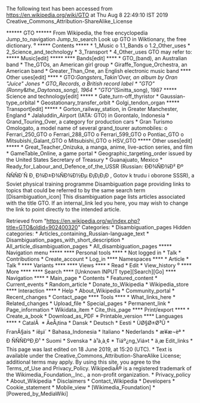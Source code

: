 The following text has been accessed from https://en.wikipedia.org/wiki/GTO at Thu Aug 8 22:49:10 IST 2019
Creative_Commons_Attribution-ShareAlike_License




















****** GTO ******
From Wikipedia, the free encyclopedia
Jump_to_navigation Jump_to_search
 Look up GTO in Wiktionary, the free dictionary.
⁰
***** Contents *****
    * 1_Music
          o 1.1_Bands
          o 1.2_Other_uses
    * 2_Science_and_technology
    * 3_Transport
    * 4_Other_uses
GTO may refer to:
***** Music[edit] *****
**** Bands[edit] ****
    * GTO_(band), an Australian band
    * The_GTOs, an American girl group
    * Giraffe_Tongue_Orchestra, an American band
    * Greater_Than_One, an English electronic music band
**** Other uses[edit] ****
    * GTO:_Gangsters_Takin'_Over, an album by Oran "Juice" Jones
    * GTO_Records, a British record label
    * "GTO"_(Ronny_&_the_Daytonas_song), 1964
    * "GTO"_(Sinitta_song), 1987
***** Science and technology[edit] *****
    * Gate_turn-off_thyristor
    * Gaussian-type_orbital
    * Geostationary_transfer_orbit
    * Golgi_tendon_organ
***** Transport[edit] *****
    * Gorton_railway_station, in Greater Manchester, England
    * Jalaluddin_Airport (IATA: GTO) in Gorontalo, Indonesia
    * Grand_Touring_Over, a category for production cars
    * Gran Turismo Omologato, a model name of several grand_tourer automobiles:
          o Ferrari_250_GTO
          o Ferrari_288_GTO
          o Ferrari_599_GTO
          o Pontiac_GTO
          o Mitsubishi_Galant_GTO
          o Mitsubishi_GTO
          o HSV_GTO
***** Other uses[edit] *****
    * Great_Teacher_Onizuka, a manga, anime, live-action series, and film
    * GameTable_Online, a game portal
    * Geographic_targeting_order issued by the United States Secretary of
      Treasury
    * Guanajuato, Mexico
    * Ready_for_Labour_and_Defence_of_the_USSR (Russian: ÐÐ¾ÑÐ¾Ð² Ðº
      ÑÑÑÐ´Ñ Ð¸ Ð¾Ð±Ð¾ÑÐ¾Ð½Ðµ Ð¡Ð¡Ð¡Ð , Gotov k trudu i oborone SSSR), a
      Soviet physical training programme
                      Disambiguation page providing links to topics that could
                      be referred to by the same search term
[Disambiguation_icon] This disambiguation page lists articles associated with
                      the title GTO.
                      If an internal_link led you here, you may wish to change
                      the link to point directly to the intended article.

Retrieved from "https://en.wikipedia.org/w/index.php?title=GTO&oldid=902400320"
Categories:
    * Disambiguation_pages
Hidden categories:
    * Articles_containing_Russian-language_text
    * Disambiguation_pages_with_short_description
    * All_article_disambiguation_pages
    * All_disambiguation_pages
***** Navigation menu *****
**** Personal tools ****
    * Not logged in
    * Talk
    * Contributions
    * Create_account
    * Log_in
**** Namespaces ****
    * Article
    * Talk
⁰
**** Variants ****
**** Views ****
    * Read
    * Edit
    * View_history
⁰
**** More ****
**** Search ****
[Unknown INPUT type][Search][Go]
**** Navigation ****
    * Main_page
    * Contents
    * Featured_content
    * Current_events
    * Random_article
    * Donate_to_Wikipedia
    * Wikipedia_store
**** Interaction ****
    * Help
    * About_Wikipedia
    * Community_portal
    * Recent_changes
    * Contact_page
**** Tools ****
    * What_links_here
    * Related_changes
    * Upload_file
    * Special_pages
    * Permanent_link
    * Page_information
    * Wikidata_item
    * Cite_this_page
**** Print/export ****
    * Create_a_book
    * Download_as_PDF
    * Printable_version
**** Languages ****
    * CatalÃ 
    * ÄeÅ¡tina
    * Dansk
    * Deutsch
    * Eesti
    * ÙØ§Ø±Ø³Û
    * FranÃ§ais
    * íêµ­ì´
    * Bahasa_Indonesia
    * Italiano
    * Nederlands
    * æ¥æ¬èª
    * Ð ÑÑÑÐºÐ¸Ð¹
    * Suomi
    * Svenska
    * à¹à¸à¸¢
    * Tiáº¿ng_Viá»t
    * ä¸­æ
Edit_links
    * This page was last edited on 18 June 2019, at 15:20 (UTC).
    * Text is available under the Creative_Commons_Attribution-ShareAlike
      License; additional terms may apply. By using this site, you agree to the
      Terms_of_Use and Privacy_Policy. WikipediaÂ® is a registered trademark of
      the Wikimedia_Foundation,_Inc., a non-profit organization.
    * Privacy_policy
    * About_Wikipedia
    * Disclaimers
    * Contact_Wikipedia
    * Developers
    * Cookie_statement
    * Mobile_view
    * [Wikimedia_Foundation]
    * [Powered_by_MediaWiki]
